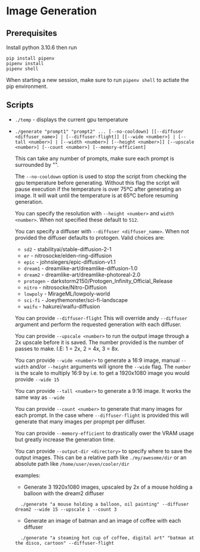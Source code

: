 # Image Generation

## Prerequisites

Install python 3.10.6 then run
```
pip install pipenv
pipenv install
pipenv shell
```

When starting a new session, make sure to run `pipenv shell` to actiate the pip environment. 

## Scripts
  * `./temp` - displays the current gpu temperature

 * `./generate "prompt1" "prompt2" ... [--no-cooldown] [[--diffuser <diffuser_name>] | [--diffuser-flight]] [[--wide <number>] | [--tall <number>] | [--width <number>] [--height <number>]] [--upscale <number>] [--count <number>] [--memory-efficient]`

    This can take any number of prompts, make sure each prompt is surrounded by "".
    
    The `--no-cooldown` option is used to stop the script from checking the gpu temperature before generating. Without this flag the script will pause execution if the temperature is over 75ºC after generating an image. It will wait until the temperature is at 65ºC before resuming generation.

    You can specify the resolution with `--height <number>` and `width <number>`. When not specified these default to `512`.

    You can specify a diffuser with `--diffuser <diffuser_name>`. When not provided the diffuser defaults to protogen. Valid choices are:

    * `sd2` - stabilityai/stable-diffusion-2-1
    * `er` - nitrosocke/elden-ring-diffusion
    * `epic` - johnslegers/epic-diffusion-v1.1
    * `dream1` - dreamlike-art/dreamlike-diffusion-1.0
    * `dream2` - dreamlike-art/dreamlike-photoreal-2.0
    * `protogen` - darkstorm2150/Protogen_Infinity_Official_Release
    * `nitro` - nitrosocke/Nitro-Diffusion
    * `lowpoly` - MirageML/lowpoly-world
    * `sci-fi` - Joeythemonster/sci-fi-landscape
    * `waifu` - hakurei/waifu-diffusion

    You can provide `--diffuser-flight` This will override andy `--diffuser` argument and perform the requested generation with each diffuser.

    You can provide `--upscale <number>` to run the output image through a 2x upscale before it is saved. The number provided is the number of passes to make. I.E: 1 = 2x, 2 = 4x, 3 = 8x.

    You can provide `--wide <number>` to generate a 16:9 image, manual `--width` and/or `--height` arguments will ignore the `--wide` flag. The `number` is the scale to multiply 16:9 by i.e. to get a 1920x1080 image you would provide `--wide 15`

    You can provide `--tall <number>` to generate a 9:16 image. It works the same way as `--wide`

    You can provide `--count <number>` to generate that many images for each prompt. In the case where `--diffuser-flight` is provided this will generate that many images per propmpt per diffuser.
    
    You can provide `--memory-efficient` to drastically ower the VRAM usage but greatly increase the generation time.

    You can provide `--output-dir <directory>` to specify where to save the output images. This can be a relative path like `./my/awesome/dir` or an absolute path like `/home/user/even/cooler/dir`

    examples:
    * Generate 3 1920x1080 images, upscaled by 2x of a mouse holding a balloon with the dream2 diffuser
    ```
      ./generate "a mouse holding a balloon, oil painting" --diffuser dream2 --wide 15 --upscale 1 --count 3
    ```
    * Generate an image of batman and an image of coffee with each diffuser
    ```
      ./generate "a steaming hot cup of coffee, digital art" "batman at the disco, cartoon" --diffuser-flight
    ```